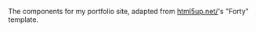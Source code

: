 The components for my portfolio site, adapted from [html5up.net/](html5up.net/)'s "Forty" template.
